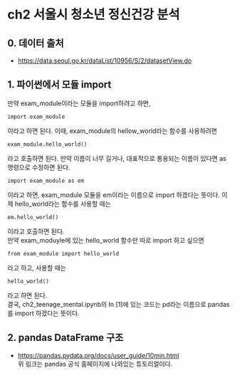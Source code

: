 # ch2 서울시 청소년 정신건강 분석

## 0. 데이터 출처

- https://data.seoul.go.kr/dataList/10956/S/2/datasetView.do

## 1. 파이썬에서 모듈 import

만약 exam_module이라는 모듈을 import하려고 하면,

```
import exam_module
```

이라고 하면 된다. 이때, exam_module의 hellow_world라는 함수를 사용하려면

```
exam_module.hello_world()
```

라고 호출하면 된다. 만약 이름이 너무 길거나, 대표적으로 통용되는 이름이 있다면 as 명령으로 수정하면 된다.

```
import exam_module as em
```

이라고 하면, exam_module 모듈을 em이라는 이름으로 import 하겠다는 뜻이다. 이제 hello_world라는 함수를 사용할 때는

```
em.hello_world()
```

이라고 호출하면 된다.  
만약 exam_moduyle에 있는 hello_world 함수만 따로 import 하고 싶으면

```
from exam_module import hello_world
```

라고 하고, 사용할 때는

```
hello_world()
```

라고 하면 된다.  
결국, ch2_teenage_mental.ipynb의 In [1]에 있는 코드는 pd라는 이름으로 pandas 를 import 하겠다는 뜻이다.

## 2. pandas DataFrame 구조

- https://pandas.pydata.org/docs/user_guide/10min.html  
  위 링크는 pandas 공식 홈페이지에 나와있는 튜토리얼이다.
